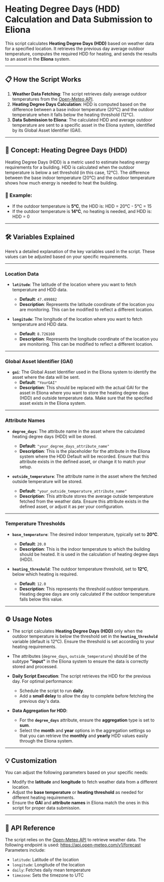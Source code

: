 # Heating Degree Days (HDD) Calculation and Data Submission to Eliona

This script calculates **Heating Degree Days (HDD)** based on weather data for a specified location. It retrieves the previous day average outdoor temperature, computes the required HDD for heating, and sends the results to an asset in the **Eliona** system.

---

## 📋 How the Script Works

1. **Weather Data Fetching**: The script retrieves daily average outdoor temperatures from the [Open-Meteo API](https://open-meteo.com/).
2. **Heating Degree Days Calculation**: HDD is computed based on the difference between a base indoor temperature (20°C) and the outdoor temperature when it falls below the heating threshold (12°C).
3. **Data Submission to Eliona**: The calculated HDD and average outdoor temperature are sent to a specific asset in the Eliona system, identified by its Global Asset Identifier (GAI).

---

## 🔎 Concept: Heating Degree Days (HDD)

Heating Degree Days (HDD) is a metric used to estimate heating energy requirements for a building. HDD is calculated when the outdoor temperature is below a set threshold (in this case, 12°C). The difference between the base indoor temperature (20°C) and the outdoor temperature shows how much energy is needed to heat the building.

### 📌 Example:
- If the outdoor temperature is **5°C**, the HDD is:
HDD = 20°C - 5°C = 15
- If the outdoor temperature is **14°C**, no heating is needed, and HDD is:
HDD = 0

---

## 🛠️ Variables Explained

Here’s a detailed explanation of the key variables used in the script. These values can be adjusted based on your specific requirements.

---

### **Location Data**
- **`latitude`**: The latitude of the location where you want to fetch temperature and HDD data.
  - **Default**: `47.499882`
  - **Description**: Represents the latitude coordinate of the location you are monitoring. This can be modified to reflect a different location.
  
- **`longitude`**: The longitude of the location where you want to fetch temperature and HDD data.
  - **Default**: `8.726160`
  - **Description**: Represents the longitude coordinate of the location you are monitoring. This can be modified to reflect a different location.

---

### **Global Asset Identifier (GAI)**
- **`gai`**: The Global Asset Identifier used in the Eliona system to identify the asset where the data will be sent.
  - **Default**: `"YourGAI"`
  - **Description**: This should be replaced with the actual GAI for the asset in Eliona where you want to store the heating degree days (HDD) and outside temperature data. Make sure that the specified asset exists in the Eliona system.

---

### **Attribute Names**
- **`degree_days`**: The attribute name in the asset where the calculated heating degree days (HDD) will be stored.
  - **Default**: `"your_degree_days_attribute_name"`
  - **Description**: This is the placeholder for the attribute in the Eliona system where the HDD Default will be recorded. Ensure that this attribute exists in the defined asset, or change it to match your setup.
  
- **`outside_temperature`**: The attribute name in the asset where the fetched outside temperature will be stored.
  - **Default**: `"your_outside_temperature_attribute_name"`
  - **Description**: This attribute stores the average outside temperature fetched from the weather data. Ensure this attribute exists in the defined asset, or adjust it as per your configuration.

---

### **Temperature Thresholds**
- **`base_temperature`**: The desired indoor temperature, typically set to **20°C**.
  - **Default**: `20.0`
  - **Description**: This is the indoor temperature to which the building should be heated. It is used in the calculation of heating degree days (HDD).

- **`heating_threshold`**: The outdoor temperature threshold, set to **12°C**, below which heating is required.
  - **Default**: `12.0`
  - **Description**: This represents the threshold outdoor temperature. Heating degree days are only calculated if the outdoor temperature falls below this value.


---

## ⚙️ Usage Notes

- The script calculates **Heating Degree Days (HDD)** only when the outdoor temperature is below the threshold set in the **`heating_threshold`** variable (default is 12°C). Ensure the threshold is set according to your heating requirements.

- The attributes (`degree_days`, `outside_temperature`) should be of the subtype **"input"** in the Eliona system to ensure the data is correctly stored and processed.

- **Daily Script Execution**: The script retrieves the HDD for the previous day. For optimal performance:
  - Schedule the script to run **daily**.
  - Add a **small delay** to allow the day to complete before fetching the previous day's data.

- **Data Aggregation for HDD**:
  - For the **`degree_days`** attribute, ensure the **aggregation** type is set to **sum**.
  - Select the **month** and **year** options in the aggregation settings so that you can retrieve the **monthly** and **yearly** HDD values easily through the Eliona system.
---

## 💡 Customization

You can adjust the following parameters based on your specific needs:
- Modify the **latitude** and **longitude** to fetch weather data from a different location.
- Adjust the **base temperature** or **heating threshold** as needed for different heating requirements.
- Ensure the **GAI** and **attribute names** in Eliona match the ones in this script for proper data submission.

---

## 🔗 API Reference

The script relies on the [Open-Meteo API](https://open-meteo.com/) to retrieve weather data. The following endpoint is used:
https://api.open-meteo.com/v1/forecast
Parameters include:
- `latitude`: Latitude of the location
- `longitude`: Longitude of the location
- `daily`: Fetches daily mean temperature
- `timezone`: Sets the timezone to UTC
